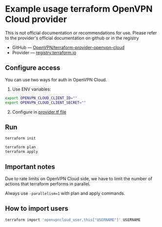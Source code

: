 # Example usage terraform OpenVPN Cloud provider

This is not official documentation or recommendations for use. Please refer to the provider's official documentation on github or in the registry

- GitHub — [OpenVPN/terraform-provider-openvpn-cloud](https://github.com/OpenVPN/terraform-provider-openvpn-cloud)
- Provider — [registry.terraform.io](https://registry.terraform.io/providers/OpenVPN/openvpn-cloud/latest/docs)

## Configure access

You can use two ways for auth in OpenVPN Cloud.

1. Use ENV variables:

```bash
export OPENVPN_CLOUD_CLIENT_ID=""
export OPENVPN_CLOUD_CLIENT_SECRET=""
```

2. Configure in [provider.tf file](https://github.com/arslanbekov/openvpn-cloud-terraform-example/blob/main/provider.tf)

## Run

```bash
terraform init

terraform plan
terraform apply
```

## Important notes

Due to rate limits on OpenVPN Cloud side, we have to limit the number of actions that terraform performs in parallel.

Always use `-parallelism=1` with plan and apply commands.

## How to import users

```bash
terraform import 'openvpncloud_user.this["USERNAME"]' USERNAME
```
